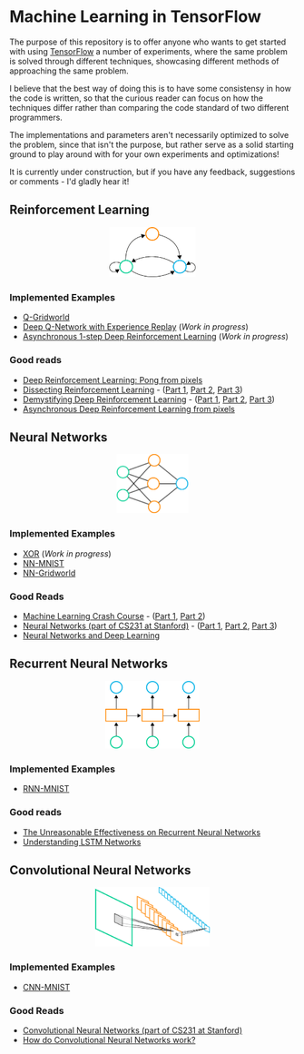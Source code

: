 # Machine Learning in TensorFlow

The purpose of this repository is to offer anyone who wants to get started with using [TensorFlow](https://www.tensorflow.org) a number of experiments, where the same problem is solved through different techniques, showcasing different methods of approaching the same problem. 

I believe that the best way of doing this is to have some consistensy in how the code is written, so that the curious reader can focus on how the techniques differ rather than comparing the code standard of two different programmers.

The implementations and parameters aren't necessarily optimized to solve the problem, since that isn't the purpose, but rather serve as a solid starting ground to play around with for your own experiments and optimizations!

It is currently under construction, but if you have any feedback, suggestions or comments - I'd gladly hear it!

## Reinforcement Learning
<p align="center">
  <img src="images/main/rf.png", width="30%"/>
</p>

### Implemented Examples
* [Q-Gridworld](/experiments/q-gridworld) 
* [Deep Q-Network with Experience Replay](/experiments/dqn) (_Work in progress_)
* [Asynchronous 1-step Deep Reinforcement Learning](https://github.com/babaktr/asynchronous_1step) (_Work in progress_)


### Good reads
* [Deep Reinforcement Learning: Pong from pixels](http://karpathy.github.io/2016/05/31/rl/)
* [Dissecting Reinforcement Learning](https://mpatacchiola.github.io/blog/2016/12/09/dissecting-reinforcement-learning.html) - ([Part 1](https://mpatacchiola.github.io/blog/2016/12/09/dissecting-reinforcement-learning.html), [Part 2](https://mpatacchiola.github.io/blog/2017/01/15/dissecting-reinforcement-learning-2.html), [Part 3](https://mpatacchiola.github.io/blog/2017/01/29/dissecting-reinforcement-learning-3.html))
* [Demystifying Deep Reinforcement Learning](https://www.nervanasys.com/demystifying-deep-reinforcement-learning/) - ([Part 1](https://www.nervanasys.com/demystifying-deep-reinforcement-learning/), [Part 2](https://www.nervanasys.com/deep-reinforcement-learning-with-neon/), [Part 3](https://www.nervanasys.com/openai/))
* [Asynchronous Deep Reinforcement Learning from pixels](https://dbobrenko.github.io/2016/11/03/async-deeprl.html)

## Neural Networks
<p align="center">
  <img src="images/main/nn.png", width="25%"/>
</p>

### Implemented Examples
* [XOR](/experiments/xor) (_Work in progress_)
* [NN-MNIST](/experiments/nn-mnist) 
* [NN-Gridworld](/experiments/nn-gridworld)

### Good Reads
* [Machine Learning Crash Course](https://ml.berkeley.edu/blog/2016/11/06/tutorial-1/) - ([Part 1](https://ml.berkeley.edu/blog/2016/11/06/tutorial-1/), [Part 2](https://ml.berkeley.edu/blog/2016/12/24/tutorial-2/))
* [Neural Networks (part of CS231 at Stanford)](http://cs231n.github.io/neural-networks-1/) - ([Part 1](http://cs231n.github.io/neural-networks-1/), [Part 2](http://cs231n.github.io/neural-networks-2/), [Part 3](http://cs231n.github.io/neural-networks-3/))
* [Neural Networks and Deep Learning](http://neuralnetworksanddeeplearning.com/index.html)

## Recurrent Neural Networks
<p align="center">
  <img src="images/main/rnn.png", width="33%"/>
</p>

### Implemented Examples
* [RNN-MNIST](/experiments/rnn-mnist) 

### Good reads
* [The Unreasonable Effectiveness on Recurrent Neural Networks](http://karpathy.github.io/2015/05/21/rnn-effectiveness/)
* [Understanding LSTM Networks](http://colah.github.io/posts/2015-08-Understanding-LSTMs/)

## Convolutional Neural Networks
<p align="center">
  <img src="images/main/conv.png", width="40%"/>
</p>

### Implemented Examples
* [CNN-MNIST](/experiments/cnn-mnist)

### Good Reads
* [Convolutional Neural Networks (part of CS231 at Stanford)](http://cs231n.github.io/convolutional-networks/)
* [How do Convolutional Neural Networks work?](http://brohrer.github.io/how_convolutional_neural_networks_work.html)




